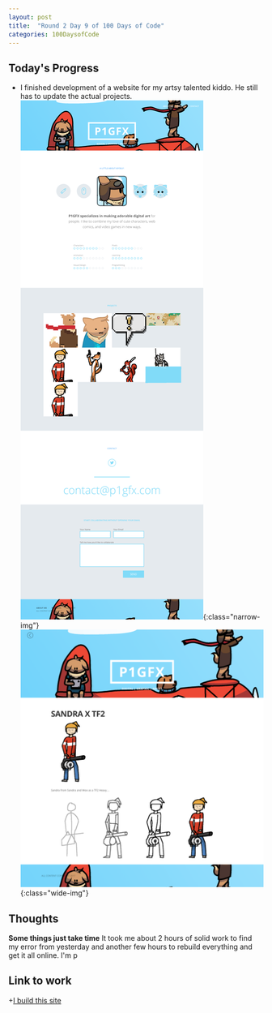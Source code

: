 ```yaml
---
layout: post
title:  "Round 2 Day 9 of 100 Days of Code"
categories: 100DaysofCode
---
```


## Today's Progress
+ I finished development of a website for my artsy talented kiddo. He still has to update the actual projects.
![Main Site](/images/screenshot-main.png){:class="narrow-img"}
![A post](/images/screenshot-sub.png){:class="wide-img"}




## Thoughts  
**Some things just take time** It took me about 2 hours of solid work to find my error from yesterday and another few hours to rebuild everything and get it all online. I'm p

## Link to work
+[I build this site](http://p1gfx.com)
